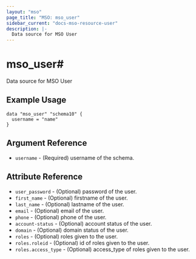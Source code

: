 ```yaml
---
layout: "mso"
page_title: "MSO: mso_user"
sidebar_current: "docs-mso-resource-user"
description: |-
  Data source for MSO User
---
```


# mso_user#

Data source for MSO User

## Example Usage ##

```hcl
data "mso_user" "schema10" {
  username = "name"
}
```

## Argument Reference ##

* `username` - (Required) username of the schema.

## Attribute Reference ##
* `user_password` - (Optional) password of the user.
* `first_name` - (Optional) firstname of the user.
* `last_name` - (Optional) lastname of the user.
* `email` - (Optional) email of the user.
* `phone` - (Optional) phone of the user.
* `account-status` - (Optional) account status of the user.
* `domain` - (Optional) domain status of the user.
* `roles` - (Optional) roles given to the user.
* `roles.roleid` - (Optional) id of roles given to the user.
* `roles.access_type` - (Optional) access_type of roles given to the user.
